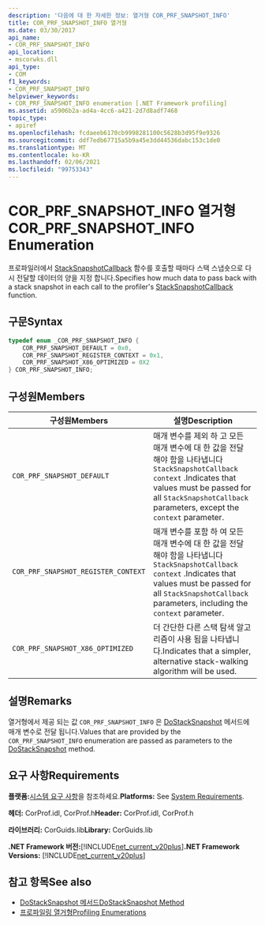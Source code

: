 ```yaml
---
description: '다음에 대 한 자세한 정보: 열거형 COR_PRF_SNAPSHOT_INFO'
title: COR_PRF_SNAPSHOT_INFO 열거형
ms.date: 03/30/2017
api_name:
- COR_PRF_SNAPSHOT_INFO
api_location:
- mscorwks.dll
api_type:
- COM
f1_keywords:
- COR_PRF_SNAPSHOT_INFO
helpviewer_keywords:
- COR_PRF_SNAPSHOT_INFO enumeration [.NET Framework profiling]
ms.assetid: a5906b2a-ad4a-4cc6-a421-2d7d8adf7468
topic_type:
- apiref
ms.openlocfilehash: fcdaeeb6170cb9998281100c5628b3d95f9e9326
ms.sourcegitcommit: ddf7edb67715a5b9a45e3dd44536dabc153c1de0
ms.translationtype: MT
ms.contentlocale: ko-KR
ms.lasthandoff: 02/06/2021
ms.locfileid: "99753343"
---
```

# <a name="cor_prf_snapshot_info-enumeration"></a><span data-ttu-id="99c19-103">COR_PRF_SNAPSHOT_INFO 열거형</span><span class="sxs-lookup"><span data-stu-id="99c19-103">COR_PRF_SNAPSHOT_INFO Enumeration</span></span>

<span data-ttu-id="99c19-104">프로파일러에서 [StackSnapshotCallback](stacksnapshotcallback-function.md) 함수를 호출할 때마다 스택 스냅숏으로 다시 전달할 데이터의 양을 지정 합니다.</span><span class="sxs-lookup"><span data-stu-id="99c19-104">Specifies how much data to pass back with a stack snapshot in each call to the profiler's [StackSnapshotCallback](stacksnapshotcallback-function.md) function.</span></span>  
  
## <a name="syntax"></a><span data-ttu-id="99c19-105">구문</span><span class="sxs-lookup"><span data-stu-id="99c19-105">Syntax</span></span>  
  
```cpp  
typedef enum _COR_PRF_SNAPSHOT_INFO {  
    COR_PRF_SNAPSHOT_DEFAULT = 0x0,  
    COR_PRF_SNAPSHOT_REGISTER_CONTEXT = 0x1,  
    COR_PRF_SNAPSHOT_X86_OPTIMIZED = 0X2  
} COR_PRF_SNAPSHOT_INFO;  
```  
  
## <a name="members"></a><span data-ttu-id="99c19-106">구성원</span><span class="sxs-lookup"><span data-stu-id="99c19-106">Members</span></span>  
  
|<span data-ttu-id="99c19-107">구성원</span><span class="sxs-lookup"><span data-stu-id="99c19-107">Members</span></span>|<span data-ttu-id="99c19-108">설명</span><span class="sxs-lookup"><span data-stu-id="99c19-108">Description</span></span>|  
|-------------|-----------------|  
|`COR_PRF_SNAPSHOT_DEFAULT`|<span data-ttu-id="99c19-109">매개 변수를 제외 하 고 모든 매개 변수에 대 한 값을 전달 해야 함을 나타냅니다 `StackSnapshotCallback` `context` .</span><span class="sxs-lookup"><span data-stu-id="99c19-109">Indicates that values must be passed for all `StackSnapshotCallback` parameters, except the `context` parameter.</span></span>|  
|`COR_PRF_SNAPSHOT_REGISTER_CONTEXT`|<span data-ttu-id="99c19-110">매개 변수를 포함 하 여 모든 매개 변수에 대 한 값을 전달 해야 함을 나타냅니다 `StackSnapshotCallback` `context` .</span><span class="sxs-lookup"><span data-stu-id="99c19-110">Indicates that values must be passed for all `StackSnapshotCallback` parameters, including the `context` parameter.</span></span>|  
|`COR_PRF_SNAPSHOT_X86_OPTIMIZED`|<span data-ttu-id="99c19-111">더 간단한 다른 스택 탐색 알고리즘이 사용 됨을 나타냅니다.</span><span class="sxs-lookup"><span data-stu-id="99c19-111">Indicates that a simpler, alternative stack-walking algorithm will be used.</span></span>|  
  
## <a name="remarks"></a><span data-ttu-id="99c19-112">설명</span><span class="sxs-lookup"><span data-stu-id="99c19-112">Remarks</span></span>  

 <span data-ttu-id="99c19-113">열거형에서 제공 되는 값 `COR_PRF_SNAPSHOT_INFO` 은 [DoStackSnapshot](icorprofilerinfo2-dostacksnapshot-method.md) 메서드에 매개 변수로 전달 됩니다.</span><span class="sxs-lookup"><span data-stu-id="99c19-113">Values that are provided by the `COR_PRF_SNAPSHOT_INFO` enumeration are passed as parameters to the [DoStackSnapshot](icorprofilerinfo2-dostacksnapshot-method.md) method.</span></span>  
  
## <a name="requirements"></a><span data-ttu-id="99c19-114">요구 사항</span><span class="sxs-lookup"><span data-stu-id="99c19-114">Requirements</span></span>  

 <span data-ttu-id="99c19-115">**플랫폼:**[시스템 요구 사항](../../get-started/system-requirements.md)을 참조하세요.</span><span class="sxs-lookup"><span data-stu-id="99c19-115">**Platforms:** See [System Requirements](../../get-started/system-requirements.md).</span></span>  
  
 <span data-ttu-id="99c19-116">**헤더:** CorProf.idl, CorProf.h</span><span class="sxs-lookup"><span data-stu-id="99c19-116">**Header:** CorProf.idl, CorProf.h</span></span>  
  
 <span data-ttu-id="99c19-117">**라이브러리:** CorGuids.lib</span><span class="sxs-lookup"><span data-stu-id="99c19-117">**Library:** CorGuids.lib</span></span>  
  
 <span data-ttu-id="99c19-118">**.NET Framework 버전:**[!INCLUDE[net_current_v20plus](../../../../includes/net-current-v20plus-md.md)]</span><span class="sxs-lookup"><span data-stu-id="99c19-118">**.NET Framework Versions:** [!INCLUDE[net_current_v20plus](../../../../includes/net-current-v20plus-md.md)]</span></span>  
  
## <a name="see-also"></a><span data-ttu-id="99c19-119">참고 항목</span><span class="sxs-lookup"><span data-stu-id="99c19-119">See also</span></span>

- [<span data-ttu-id="99c19-120">DoStackSnapshot 메서드</span><span class="sxs-lookup"><span data-stu-id="99c19-120">DoStackSnapshot Method</span></span>](icorprofilerinfo2-dostacksnapshot-method.md)
- [<span data-ttu-id="99c19-121">프로파일링 열거형</span><span class="sxs-lookup"><span data-stu-id="99c19-121">Profiling Enumerations</span></span>](profiling-enumerations.md)
